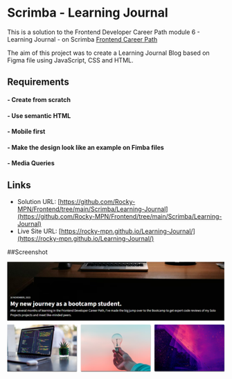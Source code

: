 # Scrimba - Learning Journal

This is a solution to the Frontend Developer Career Path module 6 - Learning Journal - on Scrimba [Frontend Career Path](https://scrimba.com/learn/frontend)


The aim of this project was to create a Learning Journal Blog based on Figma file using JavaScript, CSS and HTML.
## Requirements
#### - Create from scratch
#### - Use semantic HTML
#### - Mobile first
#### - Make the design look like an example on Fimba files
#### - Media Queries


## Links

- Solution URL: [https://github.com/Rocky-MPN/Frontend/tree/main/Scrimba/Learning-Journal](https://github.com/Rocky-MPN/Frontend/tree/main/Scrimba/Learning-Journal)
- Live Site URL: [https://rocky-mpn.github.io/Learning-Journal/](https://rocky-mpn.github.io/Learning-Journal/)



##Screenshot

![images/Screenshot.png](images/Screenshot.png)


